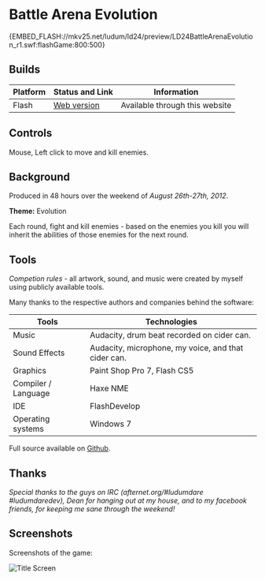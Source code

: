 # Battle Arena Evolution

{EMBED_FLASH://mkv25.net/ludum/ld24/preview/LD24BattleArenaEvolution_r1.swf:flashGame:800:500}

## Builds

Platform | Status and Link      | Information
-------- | -------------------- | ------------------------------
Flash    | [Web version][flash] | Available through this website

## Controls

Mouse, Left click to move and kill enemies.

## Background

Produced in 48 hours over the weekend of _August 26th-27th, 2012_.

**Theme:** Evolution

Each round, fight and kill enemies - based on the enemies you kill you will inherit the abilities of those enemies for the next round.

## Tools

_Competion rules_ - all artwork, sound, and music were created by myself using publicly available tools.

Many thanks to the respective authors and companies behind the software:

Tools               | Technologies
------------------- | ---------------------------------------------------
Music               | Audacity, drum beat recorded on cider can.
Sound Effects       | Audacity, microphone, my voice, and that cider can.
Graphics            | Paint Shop Pro 7, Flash CS5
Compiler / Language | Haxe NME
IDE                 | FlashDevelop
Operating systems   | Windows 7

Full source available on [Github](https://github.com/Markavian/LD24).

## Thanks

_Special thanks to the guys on IRC (afternet.org/#ludumdare #ludumdaredev), Dean for hanging out at my house, and to my facebook friends, for keeping me sane through the weekend!_

## Screenshots

Screenshots of the game:

![Title Screen](//mkv25.net/ludum/ld24/preview/screenshots/s01_title_screen.png)

[flash]: //mkv25.net/ludum/ld30/preview/
